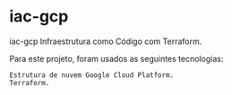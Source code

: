 # iac-gcp

iac-gcp
Infraestrutura como Código com Terraform.

Para este projeto, foram usados as seguintes tecnologias:

    Estrutura de nuvem Google Cloud Platform.
    Terraform.
    
    
